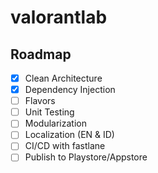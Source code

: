 # valorantlab

## Roadmap

- [x] Clean Architecture
- [x] Dependency Injection
- [ ] Flavors
- [ ] Unit Testing
- [ ] Modularization
- [ ] Localization (EN & ID)
- [ ] CI/CD with fastlane
- [ ] Publish to Playstore/Appstore
